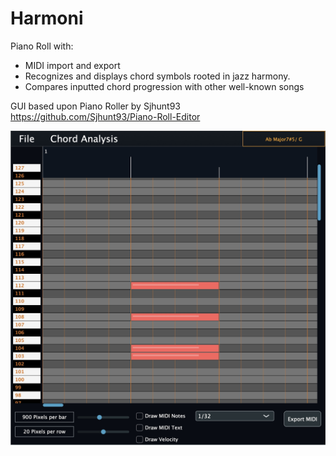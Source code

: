 # Harmoni
Piano Roll with: 
- MIDI import and export
- Recognizes and displays chord symbols rooted in jazz harmony. 
- Compares inputted chord progression with other well-known songs

GUI based upon Piano Roller by Sjhunt93 https://github.com/Sjhunt93/Piano-Roll-Editor

![alt text](Harmoni.jpg)
